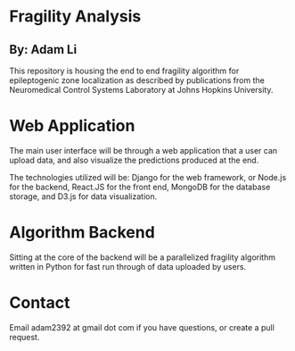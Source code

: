# Fragility Analysis
## By: Adam Li

This repository is housing the end to end fragility algorithm for epileptogenic zone localization as described by publications from the Neuromedical Control Systems Laboratory at Johns Hopkins University.

# Web Application
The main user interface will be through a web application that a user can upload data, and also visualize the predictions produced at the end.

The technologies utilized will be: Django for the web framework, or Node.js for the backend, React.JS for the front end, MongoDB for the database storage, and D3.js for data visualization.

# Algorithm Backend
Sitting at the core of the backend will be a parallelized fragility algorithm written in Python for fast run through of data uploaded by users.

# Contact
Email adam2392 at gmail dot com if you have questions, or create a pull request.